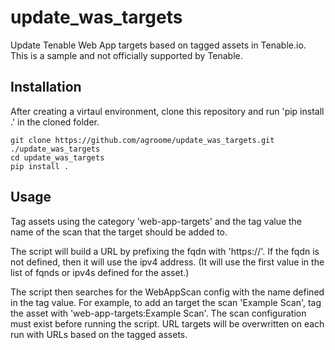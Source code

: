 # update_was_targets
Update Tenable Web App targets based on tagged assets in Tenable.io. This is a sample and not officially supported by Tenable.

## Installation
After creating a virtaul environment, clone this repository and run 'pip install .' in the cloned folder.

```
git clone https://github.com/agroome/update_was_targets.git ./update_was_targets
cd update_was_targets
pip install .

```
## Usage
Tag assets using the category 'web-app-targets' and the tag value the name of the scan that the target should be added to.

The script will build a URL by prefixing the fqdn with 'https://'. If the fqdn is not defined, then it will use the ipv4 address. (It will use the first value in the list of fqnds or ipv4s defined for the asset.)

The script then searches for the WebAppScan config with the name defined in the tag value. For example, to add an target the scan 'Example Scan', tag the asset with 'web-app-targets:Example Scan'. The scan configuration must exist before running the script.  URL targets will be overwritten on each run with URLs based on the tagged assets.